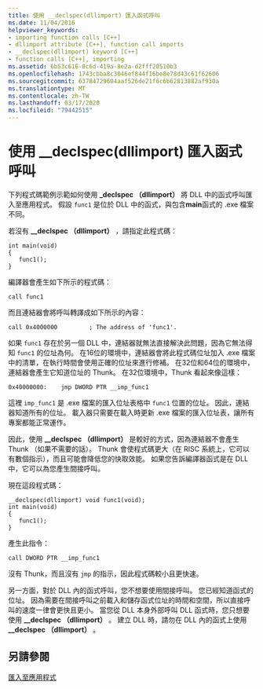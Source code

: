```yaml
---
title: 使用 __declspec(dllimport) 匯入函式呼叫
ms.date: 11/04/2016
helpviewer_keywords:
- importing function calls [C++]
- dllimport attribute [C++], function call imports
- __declspec(dllimport) keyword [C++]
- function calls [C++], importing
ms.assetid: 6b53c616-0c6d-419a-8e2a-d2fff20510b3
ms.openlocfilehash: 1743cbba8c3046ef844f16be8e78d43c61f62606
ms.sourcegitcommit: 63784729604aaf526de21f6c6b62813882af930a
ms.translationtype: MT
ms.contentlocale: zh-TW
ms.lasthandoff: 03/17/2020
ms.locfileid: "79442515"
---
```

# <a name="importing-function-calls-using-__declspecdllimport"></a>使用 __declspec(dllimport) 匯入函式呼叫

下列程式碼範例示範如何使用 **_declspec （dllimport）** 將 DLL 中的函式呼叫匯入至應用程式。 假設 `func1` 是位於 DLL 中的函式，與包含**main**函式的 .exe 檔案不同。

若沒有 **__declspec （dllimport）** ，請指定此程式碼：

```
int main(void)
{
   func1();
}
```

編譯器會產生如下所示的程式碼：

```
call func1
```

而且連結器會將呼叫轉譯成如下所示的內容：

```
call 0x4000000         ; The address of 'func1'.
```

如果 `func1` 存在於另一個 DLL 中，連結器就無法直接解決此問題，因為它無法得知 `func1` 的位址為何。 在16位的環境中，連結器會將此程式碼位址加入 .exe 檔案中的清單，在執行時間會使用正確的位址來進行修補。 在32位和64位的環境中，連結器會產生它知道位址的 Thunk。 在32位環境中，Thunk 看起來像這樣：

```
0x40000000:    jmp DWORD PTR __imp_func1
```

這裡 `imp_func1` 是 .exe 檔案的匯入位址表格中 `func1` 位置的位址。 因此，連結器知道所有的位址。 載入器只需要在載入時更新 .exe 檔案的匯入位址表，讓所有專案都能正常運作。

因此，使用 **__declspec （dllimport）** 是較好的方式，因為連結器不會產生 Thunk （如果不需要的話）。 Thunk 會使程式碼更大（在 RISC 系統上，它可以有數個指示），而且可能會降低您的快取效能。 如果您告訴編譯器函式是在 DLL 中，它可以為您產生間接呼叫。

現在這段程式碼：

```
__declspec(dllimport) void func1(void);
int main(void)
{
   func1();
}
```

產生此指令：

```
call DWORD PTR __imp_func1
```

沒有 Thunk，而且沒有 `jmp` 的指示，因此程式碼較小且更快速。

另一方面，對於 DLL 內的函式呼叫，您不想要使用間接呼叫。 您已經知道函式的位址。 因為需要在間接呼叫之前載入和儲存函式位址的時間和空間，所以直接呼叫的速度一律會更快且更小。 當您從 DLL 本身外部呼叫 DLL 函式時，您只想要使用 **__declspec （dllimport）** 。 建立 DLL 時，請勿在 DLL 內的函式上使用 **__declspec （dllimport）** 。

## <a name="see-also"></a>另請參閱

[匯入至應用程式](importing-into-an-application.md)
